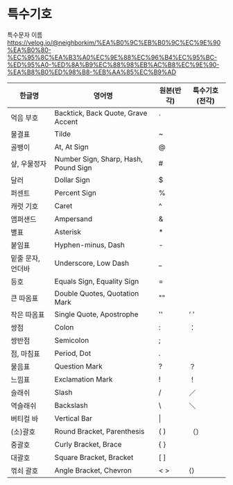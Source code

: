 # 특수기호

특수문자 이름
https://velog.io/@neighborkim/%EA%B0%9C%EB%B0%9C%EC%9E%90%EA%B0%80-%EC%95%8C%EA%B3%A0%EC%9E%88%EC%96%B4%EC%95%BC-%ED%95%A0-%ED%8A%B9%EC%88%98%EB%AC%B8%EC%9E%90-%EA%B8%B0%ED%98%B8-%EB%AA%85%EC%B9%AD

<center>

| 한글명            | 영어명                               | 원본(반각) | 특수기호(전각) |
| ----------------- | ------------------------------------ | ---------- | -------------- |
| 억음 부호         | Backtick, Back Quote, Grave Accent   | `          |                |
| 물결표            | Tilde                                | ~          |                |
| 골뱅이            | At, At Sign                          | @          |                |
| 샾, 우물정자      | Number Sign, Sharp, Hash, Pound Sign | #          |                |
| 달러              | Dollar Sign                          | $          |                |
| 퍼센트            | Percent Sign                         | %          |                |
| 캐럿 기호         | Caret                                | ^          |                |
| 앰퍼샌드          | Ampersand                            | &          |                |
| 별표              | Asterisk                             | \*         |                |
| 붙임표            | Hyphen-minus, Dash                   | -          |                |
| 밑줄 문자, 언더바 | Underscore, Low Dash                 | \_         |                |
| 등호              | Equals Sign, Equality Sign           | =          |                |
| 큰 따옴표         | Double Quotes, Quotation Mark        | ""         |                |
| 작은 따옴표       | Single Quote, Apostrophe             | ''         | ‘ ’            |
| 쌍점              | Colon                                | :          | ：             |
| 쌍반점            | Semicolon                            | ;          |                |
| 점, 마침표        | Period, Dot                          | .          |                |
| 물음표            | Question Mark                        | ?          | ？             |
| 느낌표            | Exclamation Mark                     | !          | ！             |
| 슬래쉬            | Slash                                | /          | ／             |
| 역슬래쉬          | Backslash                            | \\         | ＼             |
| 버티컬 바         | Vertical Bar                         | \|         |                |
| (소)괄호          | Round Bracket, Parenthesis           | ( )        | （）           |
| 중괄호            | Curly Bracket, Brace                 | { }        |                |
| 대괄호            | Square Bracket, Bracket              | [ ]        |                |
| 꺾쇠 괄호         | Angle Bracket, Chevron               | < >        | ⟨⟩             |

</center>
